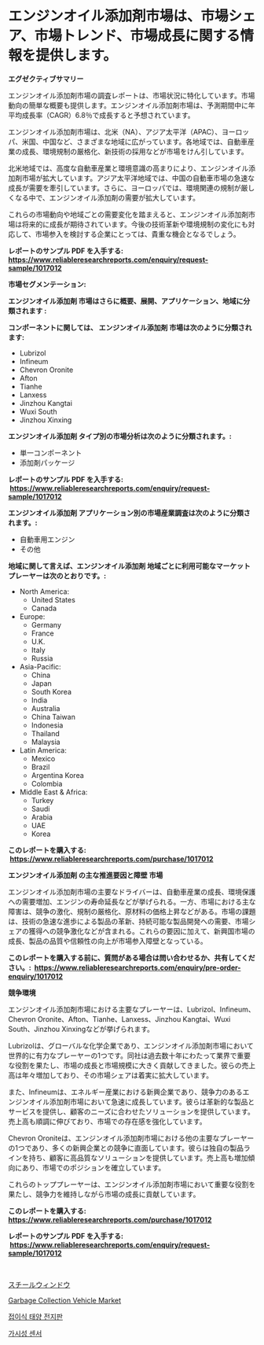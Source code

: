 <p><h1>エンジンオイル添加剤市場は、市場シェア、市場トレンド、市場成長に関する情報を提供します。</h1></p><p><strong>エグゼクティブサマリー</strong></p>
<p><p>エンジンオイル添加剤市場の調査レポートは、市場状況に特化しています。市場動向の簡単な概要も提供します。エンジンオイル添加剤市場は、予測期間中に年平均成長率（CAGR）6.8％で成長すると予想されています。</p><p>エンジンオイル添加剤市場は、北米（NA）、アジア太平洋（APAC）、ヨーロッパ、米国、中国など、さまざまな地域に広がっています。各地域では、自動車産業の成長、環境規制の厳格化、新技術の採用などが市場をけん引しています。</p><p>北米地域では、高度な自動車産業と環境意識の高まりにより、エンジンオイル添加剤市場が拡大しています。アジア太平洋地域では、中国の自動車市場の急速な成長が需要を牽引しています。さらに、ヨーロッパでは、環境関連の規制が厳しくなる中で、エンジンオイル添加剤の需要が拡大しています。</p><p>これらの市場動向や地域ごとの需要変化を踏まえると、エンジンオイル添加剤市場は将来的に成長が期待されています。今後の技術革新や環境規制の変化にも対応して、市場参入を検討する企業にとっては、貴重な機会となるでしょう。</p></p>
<p><strong>レポートのサンプル PDF を入手する: <a href="https://www.reliableresearchreports.com/enquiry/request-sample/1017012">https://www.reliableresearchreports.com/enquiry/request-sample/1017012</a></strong></p>
<p><strong>市場セグメンテーション:</strong></p>
<p><strong> エンジンオイル添加剤 市場はさらに概要、展開、アプリケーション、地域に分類されます :</strong></p>
<p><strong>コンポーネントに関しては、 エンジンオイル添加剤 市場は次のように分類されます: &nbsp;</strong></p>
<p><ul><li>Lubrizol</li><li>Infineum</li><li>Chevron Oronite</li><li>Afton</li><li>Tianhe</li><li>Lanxess</li><li>Jinzhou Kangtai</li><li>Wuxi South</li><li>Jinzhou Xinxing</li></ul></p>
<p><strong> エンジンオイル添加剤 タイプ別の市場分析は次のように分類されます。:</strong></p>
<p><ul><li>単一コンポーネント</li><li>添加剤パッケージ</li></ul></p>
<p><strong>レポートのサンプル PDF を入手する: &nbsp;<a href="https://www.reliableresearchreports.com/enquiry/request-sample/1017012">https://www.reliableresearchreports.com/enquiry/request-sample/1017012</a></strong></p>
<p><strong> エンジンオイル添加剤 アプリケーション別の市場産業調査は次のように分類されます。:</strong></p>
<p><ul><li>自動車用エンジン</li><li>その他</li></ul></p>
<p><strong>地域に関して言えば、エンジンオイル添加剤 地域ごとに利用可能なマーケットプレーヤーは次のとおりです。:</strong></p>
<p><ul>
    <li>
        North America:
        <ul>
            <li>United States</li>
            <li>Canada</li>
        </ul>
    </li>
    <li>
        Europe:
        <ul>
            <li>Germany</li>
            <li>France</li>
            <li>U.K.</li>
            <li>Italy</li>
            <li>Russia</li>
        </ul>
    </li>
    <li>
        Asia-Pacific:
        <ul>
            <li>China</li>
            <li>Japan</li>
            <li>South Korea</li>
            <li>India</li>
            <li>Australia</li>
            <li>China Taiwan</li>
            <li>Indonesia</li>
            <li>Thailand</li>
            <li>Malaysia</li>
        </ul>
    </li>
    <li>
        Latin America:
        <ul>
            <li>Mexico</li>
            <li>Brazil</li>
            <li>Argentina Korea</li>
            <li>Colombia</li>
        </ul>
    </li>
    <li>
        Middle East & Africa:
        <ul>
            <li>Turkey</li>
            <li>Saudi</li>
            <li>Arabia</li>
            <li>UAE</li>
            <li>Korea</li>
        </ul>
    </li>
    </ul></p>
<p><strong>このレポートを購入する: &nbsp;<a href="https://www.reliableresearchreports.com/purchase/1017012">https://www.reliableresearchreports.com/purchase/1017012</a></strong></p>
<p><strong>エンジンオイル添加剤 の主な推進要因と障壁 市場</strong></p>
<p><p>エンジンオイル添加剤市場の主要なドライバーは、自動車産業の成長、環境保護への需要増加、エンジンの寿命延長などが挙げられる。一方、市場における主な障害は、競争の激化、規制の厳格化、原材料の価格上昇などがある。市場の課題は、技術の急速な進歩による製品の革新、持続可能な製品開発への需要、市場シェアの獲得への競争激化などが含まれる。これらの要因に加えて、新興国市場の成長、製品の品質や信頼性の向上が市場参入障壁となっている。</p></p>
<p><strong>このレポートを購入する前に、質問がある場合は問い合わせるか、共有してください。:&nbsp; <a href="https://www.reliableresearchreports.com/enquiry/pre-order-enquiry/1017012">https://www.reliableresearchreports.com/enquiry/pre-order-enquiry/1017012</a></strong></p>
<p><strong>競争環境</strong></p>
<p><p>エンジンオイル添加剤市場における主要なプレーヤーは、Lubrizol、Infineum、Chevron Oronite、Afton、Tianhe、Lanxess、Jinzhou Kangtai、Wuxi South、Jinzhou Xinxingなどが挙げられます。</p><p>Lubrizolは、グローバルな化学企業であり、エンジンオイル添加剤市場において世界的に有力なプレーヤーの1つです。同社は過去数十年にわたって業界で重要な役割を果たし、市場の成長と市場規模に大きく貢献してきました。彼らの売上高は年々増加しており、その市場シェアは着実に拡大しています。</p><p>また、Infineumは、エネルギー産業における新興企業であり、競争力のあるエンジンオイル添加剤市場において急速に成長しています。彼らは革新的な製品とサービスを提供し、顧客のニーズに合わせたソリューションを提供しています。売上高も順調に伸びており、市場での存在感を強化しています。</p><p>Chevron Oroniteは、エンジンオイル添加剤市場における他の主要なプレーヤーの1つであり、多くの新興企業との競争に直面しています。彼らは独自の製品ラインを持ち、顧客に高品質なソリューションを提供しています。売上高も増加傾向にあり、市場でのポジションを確立しています。</p><p>これらのトッププレーヤーは、エンジンオイル添加剤市場において重要な役割を果たし、競争力を維持しながら市場の成長に貢献しています。</p></p>
<p><strong>このレポートを購入する: &nbsp; <a href="https://www.reliableresearchreports.com/purchase/1017012">https://www.reliableresearchreports.com/purchase/1017012</a></strong></p>
<p><strong>レポートのサンプル PDF を入手する: &nbsp;<a href="https://www.reliableresearchreports.com/enquiry/request-sample/1017012">https://www.reliableresearchreports.com/enquiry/request-sample/1017012</a></strong><strong></strong></p>
<p>&nbsp;</p>
<p><p><a href="https://medium.com/@zoetazuur/%E9%89%84%E8%A3%BD%E7%AA%93%E5%B8%82%E5%A0%B4%E3%81%AE%E3%83%88%E3%83%AC%E3%83%B3%E3%83%89%E3%81%A8%E5%B8%82%E5%A0%B4%E5%88%86%E6%9E%90%E3%81%AF-2024%E5%B9%B4%E3%81%8B%E3%82%892031%E5%B9%B4%E3%81%BE%E3%81%A7%E3%81%AE%E6%9C%9F%E9%96%93%E3%81%AB%E4%BA%88%E6%B8%AC%E3%81%95%E3%82%8C%E3%81%A6%E3%81%84%E3%81%BE%E3%81%99-3a1204432762">スチールウィンドウ</a></p><p><a href="https://github.com/Sarissaschmalingtr6fz2739/Market-Research-Report-List-1/blob/main/garbage-collection-vehicle-market.md">Garbage Collection Vehicle Market</a></p><p><a href="https://medium.com/@gamblestampleyjenny50m5sl6/%EC%A0%91%EC%9D%B4%EC%8B%9D-%ED%83%9C%EC%96%91%EA%B4%91-%ED%8C%A8%EB%84%90-%EC%8B%9C%EC%9E%A5-%EA%B2%BD%EC%9F%81-%EB%B6%84%EC%84%9D-%EC%8B%9C%EC%9E%A5-%EB%8F%99%ED%96%A5-%EB%B0%8F-2031%EB%85%84%EA%B9%8C%EC%A7%80-%EC%98%88%EC%B8%A1-6551ff593dc6">접이식 태양 전지판</a></p><p><a href="https://medium.com/@gamblestampleyjenny50m5sl6/%EA%B0%80%EC%8B%9C%EB%8F%84-%EC%84%BC%EC%84%9C-%EC%8B%9C%EC%9E%A5-%EA%B7%9C%EB%AA%A8%EB%8A%94-%EC%84%B8%EA%B3%84-%EC%82%B0%EC%97%85%EC%97%90%EC%84%9C-%EC%B5%9C%EA%B3%A0%EC%9D%98-%EB%A7%88%EC%BC%80%ED%8C%85-%EC%B1%84%EB%84%90%EC%9D%84-%EB%B3%B4%EC%97%AC%EC%A4%8D%EB%8B%88%EB%8B%A4-89be89f80c35">가시성 센서</a></p></p>
